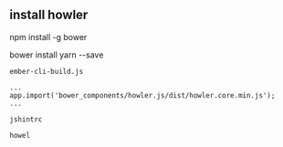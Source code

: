 ## install howler

npm install -g bower

bower install yarn --save

```
ember-cli-build.js

...
app.import('bower_components/howler.js/dist/howler.core.min.js');
...

```

```
jshintrc

howel